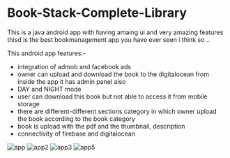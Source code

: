 # Book-Stack-Complete-Library
This is a java android app with having amaing ui and  very amazing features thisd is the best bookmanagement app you have ever seen i think so ..

This android app features:-
* integration of admob and facebook ads 
* owner can upload and download the book to the digitalocean from inside the app it has admin panel also
* DAY and NIGHT mode 
* user can download this book but not able to access it from mobile storage
* there are different-different sections category in which owner upload the book according 
  to the book category
* book is upload with the pdf and the thumbnail, description 
* connectivity of firebase and digitalocean

![app](https://user-images.githubusercontent.com/41327466/133777733-e20449b8-220b-4c9d-9f9b-29d5367d14ad.png)
![app2](https://user-images.githubusercontent.com/41327466/133777750-565efa7f-320d-4598-a652-d53e0846a33e.png)
![app3](https://user-images.githubusercontent.com/41327466/133777751-9301dfae-92f4-4467-86f0-a8765a8272fe.png)
![app5](https://user-images.githubusercontent.com/41327466/133777754-a0452ea7-5678-4345-966e-89e46142c1e8.png)

